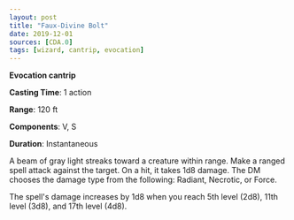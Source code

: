```yaml
---
layout: post
title: "Faux-Divine Bolt"
date: 2019-12-01
sources: [CDA.0]
tags: [wizard, cantrip, evocation]
---
```


**Evocation cantrip**

**Casting Time**: 1 action

**Range**: 120 ft

**Components**: V, S

**Duration**: Instantaneous

A beam of gray light streaks toward a creature within range. Make a ranged spell attack against the target. On a hit, it takes 1d8 damage. The DM chooses the damage type from the following: Radiant, Necrotic, or Force.

The spell's damage increases by 1d8 when you reach 5th level (2d8), 11th level (3d8), and 17th level (4d8).